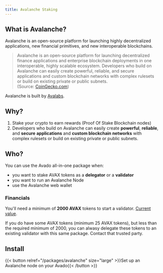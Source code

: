 ```yaml
---
title: Avalanche Staking
---
```


## What is Avalanche?

Avalanche is an open-source platform for launching highly decentralized applications, new financial primitives, and new interoperable blockchains.

> Avalanche is an open-source platform for launching decentralized finance applications and enterprise blockchain deployments in one interoperable, highly scalable ecosystem. Developers who build on Avalanche can easily create powerful, reliable, and secure applications and custom blockchain networks with complex rulesets or build on existing private or public subnets.  
(Source: [CoinGecko.com](https://www.coingecko.com/nl/coins/avalanche))

Avalanche is built by [Avalabs](https://www.avalabs.org/why-avalanche).

## Why?

1.  Stake your crypto to earn rewards (Proof Of Stake Blockchain nodes)
2.  Developers who build on Avalanche can easily create **powerful**, **reliable**, and **secure** **applications** and **custom blockchain networks** with complex rulesets or build on existing private or public subnets.

## Who?

You can use the Avado all-in-one package when:
- you want to stake AVAX tokens as a **delegator** or a **validator**
- you want to run an Avalanche Node
- use the Avalanche web wallet

### Financials

You'll need a minimum of **2000 AVAX** tokens to start a validator. [Current value](https://coinmarketcap.com/currencies/avalanche/). 

If you do have some AVAX tokens (minimum 25 AVAX tokens), but less than the required minimum of 2000, you can alwasy delegate these tokens to an existing validator with this same package. Contact that trusted party.

## Install

{{< button relref="/packages/avalanche" size="large" >}}Set up an Avalanche node on your Avado{{< /button >}}


 
